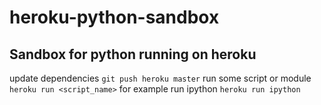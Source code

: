 # heroku-python-sandbox

Sandbox for python running on heroku
------------------------------------

update dependencies `git push heroku master`
run some script or module `heroku run <script_name>`
for example run ipython `heroku run ipython`
